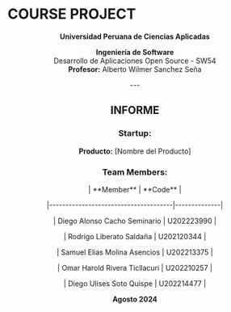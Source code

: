 # **COURSE PROJECT**  
<p align="center"><strong>Universidad Peruana de Ciencias Aplicadas</strong></p>

<p align="center"><strong>Ingeniería de Software</strong><br>
Desarrollo de Aplicaciones Open Source - SW54 <br>
<strong>Profesor:</strong> Alberto Wilmer Sanchez Seña</p>

<p align="center">---</p>

<h2 align="center">INFORME</h2>

<h3 align="center">Startup:</h3>
<p align="center"><strong>Producto:</strong> [Nombre del Producto]</p>

<h3 align="center">Team Members:</h3>

<p align="center">

<p align="center">| **Member**                           | **Code**     |
<p align="center">|--------------------------------------|--------------|
<p align="center">| Diego Alonso Cacho Seminario      | U202223990  |
<p align="center">| Rodrigo Liberato Saldaña       | U202120344   |
<p align="center">| Samuel Elias Molina Asencios     | U202213375   |
<p align="center">| Omar Harold Rivera Ticllacuri      | U202210257   |
<p align="center">| Diego Ulises Soto Quispe     | U202214477   |

</p>

<p align="center"><strong>Agosto 2024</strong></p>
